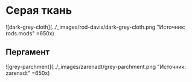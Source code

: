 # Серая ткань

![dark-grey-cloth](../_images/rod-davis/dark-grey-cloth.png "Источник: rods.mods" =650x)

## Пергамент

![grey-parchment](../_images/zarenadt/grey-parchment.png "Источник: zarenadt" =650x)
